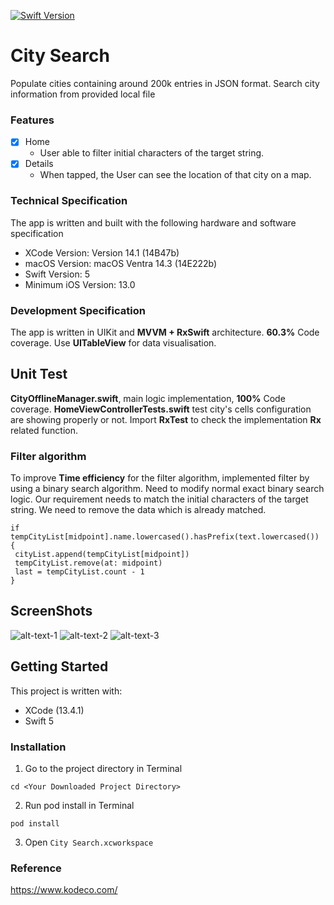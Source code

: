 [![Swift Version][swift-image]][swift-url]

# City Search

Populate cities containing around 200k entries in JSON format.
Search city information from provided local file


### Features

- [x] Home
  - User able to filter initial characters of the target string.
- [x] Details
  - When tapped, the User can see the location of that city on a map.


### Technical Specification

The app is written and built with the following hardware and software specification

- XCode Version: Version 14.1 (14B47b)
- macOS Version: macOS Ventra 14.3 (14E222b)
- Swift Version: 5
- Minimum iOS Version: 13.0

### Development Specification

The app is written in UIKit and **MVVM + RxSwift** architecture. **60.3%** Code coverage.
Use **UITableView** for data visualisation. 

## Unit Test
**CityOfflineManager.swift**, main logic implementation, **100%** Code coverage.
**HomeViewControllerTests.swift** test city's cells configuration are showing properly or not. Import **RxTest** to check the implementation **Rx** related function.

### Filter algorithm 

 To improve **Time efficiency** for the filter algorithm, implemented filter by using a binary search algorithm. Need to modify normal exact binary search logic. Our requirement needs to match the initial characters of the target string. We need to remove the data which is already matched.
 ```
if tempCityList[midpoint].name.lowercased().hasPrefix(text.lowercased()) {
  cityList.append(tempCityList[midpoint])
  tempCityList.remove(at: midpoint)
  last = tempCityList.count - 1
}
 ```

## ScreenShots
![alt-text-1](/Screenshots/1.png) ![alt-text-2](/Screenshots/2.png) ![alt-text-3](/Screenshots/3.png)

## Getting Started

This project is written with:
* XCode (13.4.1)
* Swift 5

### Installation
1. Go to the project directory in Terminal
```
cd <Your Downloaded Project Directory>
```
2. Run pod install in Terminal
```
pod install
```
3. Open `City Search.xcworkspace`

### Reference

https://www.kodeco.com/


[swift-image]:https://img.shields.io/badge/swift-5.0-orange.svg
[swift-url]: https://swift.org/
